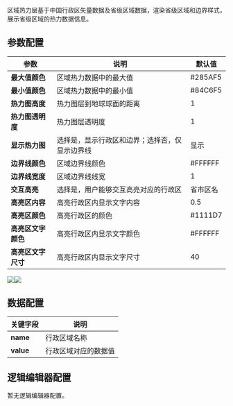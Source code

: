 
区域热力层基于中国行政区矢量数据及省级区域数据，渲染省级区域和边界样式，展示省级区域的热力数据信息。

## 参数配置
| 参数 | 说明 | 默认值 |
| --- | --- | --- |
| **最大值颜色** | 区域热力数据中的最大值 | #285AF5 |
| **最小值颜色** | 区域热力数据中的最小值 | #84C6F5 |
| **热力图高度** | 热力图层到地球球面的距离 | 1 |
| **热力图透明度** | 热力图层透明度 | 1 |
| **显示热力图** | 选择是，显示行政区和边界；选择否，仅显示边界线 | 显示 |
| **边界线颜色** | 区域边界线颜色 | #FFFFFF |
| **边界线宽度** | 区域边界线线宽 | 1 |
| **交互高亮** | 选择是，用户能够交互高亮对应的行政区 | 省市区名 |
| **高亮区内容** | 高亮行政区内显示文字内容 | 0.5 |
| **高亮区颜色** | 高亮行政区的颜色 | #1111D7 |
| **高亮区文字颜色** | 高亮行政区内显示文字颜色 | #FFFFFF |
| **高亮区文字尺寸** | 高亮行政区内显示文字尺寸 | 40 |

![](https://qcloudimg.tencent-cloud.cn/raw/7536ea667cd054362acd9967f01df1b8.png)![](https://qcloudimg.tencent-cloud.cn/raw/f19fd2dbc48f2fcb5d94a7549a2f3c75.png)

## 数据配置
| 关键字段 | 说明 |
| --- | --- |
| **name** | 行政区域名称 |
| **value** | 行政区域对应的数据值 |

## 逻辑编辑器配置
暂无逻辑编辑器配置。
